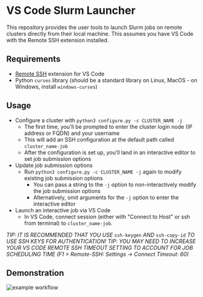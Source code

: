 # VS Code Slurm Launcher
This repository provides the user tools to launch Slurm jobs on remote clusters directly from their local machine. This assumes you have VS Code with the Remote SSH extension installed.

## Requirements
- [Remote SSH](https://code.visualstudio.com/docs/remote/ssh) extension for VS Code
- Python `curses` library (should be a standard library on Linux, MacOS - on Windows, install `windows-curses`)

## Usage
- Configure a cluster with `python3 configure.py -c CLUSTER_NAME -j`
  - The first time, you'll be prompted to enter the cluster login node (IP address or FQDN) and your username
  - This will add an SSH configuration at the default path called `cluster_name-job`
  - After the configuration is set up, you'll land in an interactive editor to set job submission options
- Update job submission options
  - Run `python3 configure.py -c CLUSTER_NAME -j` again to modify existing job submission options
    - You can pass a string to the `-j` option to non-interactively modify the job submission options
    - Alternatively, omit arguments for the `-j` option to enter the interactive editor
- Launch an interactive job via VS Code
  - In VS Code, connect session (either with "Connect to Host" or ssh from terminal) to `cluster_name-job`.
  
*TIP: IT IS RECOMMENDED THAT YOU USE* `ssh-keygen` *AND* `ssh-copy-id` *TO USE SSH KEYS FOR AUTHENTICATION!*
*TIP: YOU MAY NEED TO INCREASE YOUR VS CODE REMOTE SSH TIMEOUT SETTING TO ACCOUNT FOR JOB SCHEDULING TIME (F1 > Remote-SSH: Settings -> Connect Timeout: 60)*

## Demonstration

![example workflow](vsc-slurm-launcher.gif "Example Workflow")

